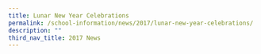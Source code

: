 ```yaml
---
title: Lunar New Year Celebrations
permalink: /school-information/news/2017/lunar-new-year-celebrations/
description: ""
third_nav_title: 2017 News
---
```

